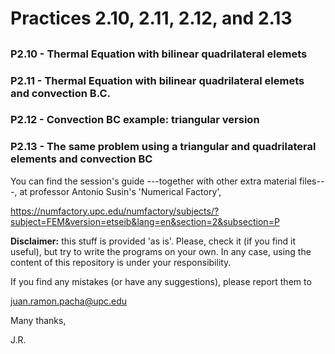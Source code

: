 # Practices 2.10, 2.11, 2.12, and 2.13
## 
### P2.10 - Thermal Equation with bilinear quadrilateral elemets 
### P2.11 - Thermal Equation with bilinear quadrilateral elemets and convection B.C.
### P2.12 - Convection BC example: triangular version
### P2.13 - The same problem using a triangular and quadrilateral elements and convection BC

You can find the session's guide ---together with other extra material files---,
at professor Antonio Susin's 'Numerical Factory', 

https://numfactory.upc.edu/numfactory/subjects/?subject=FEM&version=etseib&lang=en&section=2&subsection=P

**Disclaimer:** this stuff is provided 'as is'. Please, check it (if you
find it useful), but try to write the programs on your own. In any case, using the content of 
this repository is under your responsibility. 

If you find any mistakes (or have any suggestions), please report them to 

juan.ramon.pacha@upc.edu 

Many thanks,

J.R.
